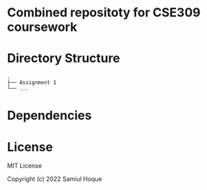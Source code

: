 # Combined repositoty for CSE309 coursework


# Directory Structure


    .
    ├── Assignment 1                        
    └── ...

# Dependencies


# License
MIT License

Copyright (c) 2022 Samiul Hoque